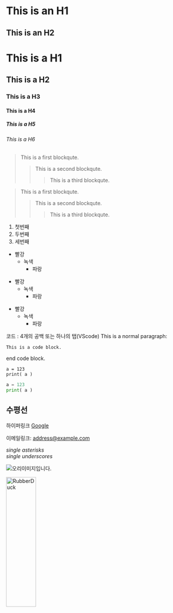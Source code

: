 This is an H1
=============

This is an H2
-------------

# This is a H1
## This is a H2
### This is a H3
#### This is a H4
##### This is a H5
###### This is a H6

> This is a first blockqute.
>   > This is a second blockqute.
>   >   > This is a third blockqute.

> This is a first blockqute.
>> This is a second blockqute.
>>> This is a third blockqute.

1. 첫번째
2. 두번째
3. 세번째

* 빨강
   * 녹색
       * 파랑

+ 빨강
   + 녹색
       + 파랑

- 빨강
   - 녹색
       - 파랑       

코드 : 4개의 공백 또는 하나의 탭(VScode)
This is a normal paragraph:

    This is a code block.
    
end code block.


```
a = 123
print( a )
```

```python
a = 123
print( a )

```

수평선
-----------

하이퍼링크
[Google](https://google.com "google link")

이메일링크: <address@example.com>

*single asterisks*   
_single underscores_

![오리이미지입니다.](https://camo.githubusercontent.com/9e780cd91a55d530d530716db7d97c3c9b392c8797b3482182805b3ec0e0645c/687474703a2f2f6366696c65362e75662e746973746f72792e636f6d2f696d6167652f32343236453634363534334339423435333243374230 "오리이미지") 


<img src="https://camo.githubusercontent.com/9e780cd91a55d530d530716db7d97c3c9b392c8797b3482182805b3ec0e0645c/687474703a2f2f6366696c65362e75662e746973746f72792e636f6d2f696d6167652f32343236453634363534334339423435333243374230" width="40%" height="30%" title="px(픽셀) 크기 설정" alt="RubberDuck"></img>